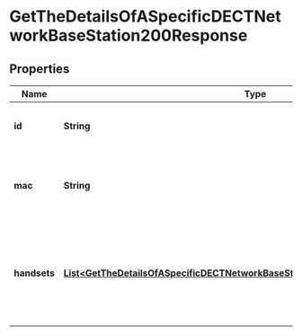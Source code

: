 

# GetTheDetailsOfASpecificDECTNetworkBaseStation200Response


## Properties

| Name | Type | Description | Notes |
|------------ | ------------- | ------------- | -------------|
|**id** | **String** | Unique identifier of the base station. |  |
|**mac** | **String** | Mac address of the DECT base station device. |  |
|**handsets** | [**List&lt;GetTheDetailsOfASpecificDECTNetworkBaseStation200ResponseHandsetsInner&gt;**](GetTheDetailsOfASpecificDECTNetworkBaseStation200ResponseHandsetsInner.md) | List of handset and member line details registered with the base station. |  |



